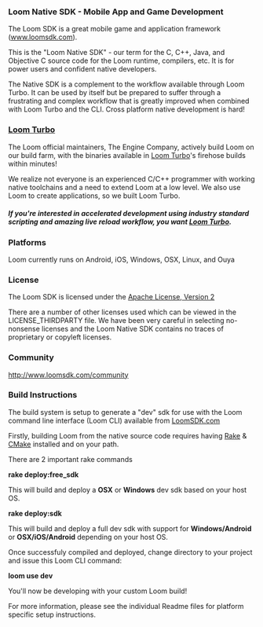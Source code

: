 ### Loom Native SDK - Mobile App and Game Development

The Loom SDK is a great mobile game and application framework (www.loomsdk.com). 

This is the "Loom Native SDK" - our term for the C, C++, Java, and Objective C source code for the Loom runtime, compilers, etc. It is for power users and confident native developers.

The Native SDK is a complement to the workflow available through Loom Turbo. It can be used by itself but be prepared to suffer through a frustrating and complex workflow that is greatly improved when combined with Loom Turbo and the CLI. Cross platform native development is hard!

### [Loom Turbo](http://www.loomsdk.com/plans) 

The Loom official maintainers, The Engine Company, actively build Loom on our build farm, with the binaries available in [Loom Turbo](http://www.loomsdk.com/plans)'s firehose builds within minutes!

We realize not everyone is an experienced C/C++ programmer with working native toolchains and a need to extend Loom at a low level.  We also use Loom to create applications, so we built Loom Turbo.

##### If you're interested in accelerated development using industry standard scripting and amazing live reload workflow, you want [Loom Turbo](http://www.loomsdk.com/plans).

### Platforms

Loom currently runs on Android, iOS, Windows, OSX, Linux, and Ouya

### License

The Loom SDK is licensed under the [Apache License, Version 2](http://www.apache.org/licenses/LICENSE-2.0.html) 

There are a number of other licenses used which can be viewed in the LICENSE_THIRDPARTY file.  We have been very careful in selecting no-nonsense licenses and the Loom Native SDK contains no traces of proprietary or copyleft licenses.  

### Community

http://www.loomsdk.com/community 

### Build Instructions

The build system is setup to generate a "dev" sdk for use with the Loom command line interface (Loom CLI) available from [LoomSDK.com](http://www.loomsdk.com)

Firstly, building Loom from the native source code requires having [Rake](http://rake.rubyforge.org) & [CMake](http://www.cmake.org) installed and on your path.

There are 2 important rake commands

**rake deploy:free_sdk** 

This will build and deploy a **OSX** or **Windows** dev sdk based on your host OS.

**rake deploy:sdk** 

This will build and deploy a full dev sdk with support for **Windows/Android** or **OSX/iOS/Android** depending on your host OS.

Once successfuly compiled and deployed, change directory to your project and issue this Loom CLI command:

**loom use dev**

You'll now be developing with your custom Loom build!

For more information, please see the individual Readme files for platform specific setup instructions.
